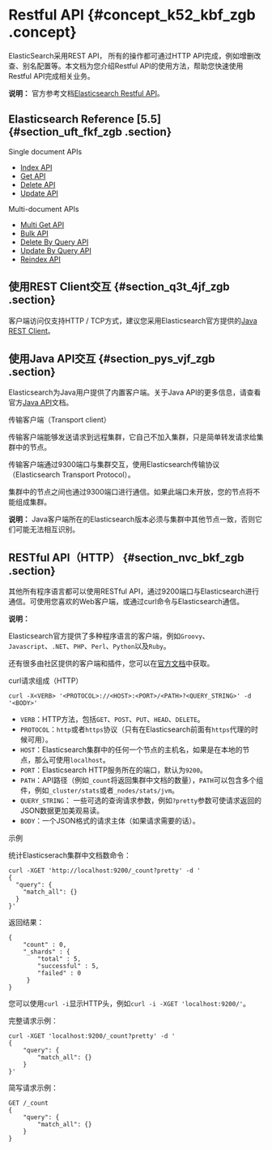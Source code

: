 # Restful API {#concept_k52_kbf_zgb .concept}

ElasticSearch采用REST API， 所有的操作都可通过HTTP API完成，例如增删改查、别名配置等。本文档为您介绍Restful API的使用方法，帮助您快速使用Restful API完成相关业务。

**说明：** 官方参考文档[Elasticsearch Restful API](https://www.elastic.co/guide/en/elasticsearch/reference/current/docs.html)。

## Elasticsearch Reference \[5.5\] {#section_uft_fkf_zgb .section}

Single document APIs

-   [Index API](https://www.elastic.co/guide/en/elasticsearch/reference/current/docs-index_.html)
-   [Get API](https://www.elastic.co/guide/en/elasticsearch/reference/current/docs-get.html)
-   [Delete API](https://www.elastic.co/guide/en/elasticsearch/reference/current/docs-delete.html)
-   [Update API](https://www.elastic.co/guide/en/elasticsearch/reference/current/docs-update.html)

Multi-document APIs

-   [Multi Get API](https://www.elastic.co/guide/en/elasticsearch/reference/current/docs-multi-get.html)
-   [Bulk API](https://www.elastic.co/guide/en/elasticsearch/reference/current/docs-bulk.html)
-   [Delete By Query API](https://www.elastic.co/guide/en/elasticsearch/reference/current/docs-delete-by-query.html)
-   [Update By Query API](https://www.elastic.co/guide/en/elasticsearch/reference/current/docs-update-by-query.html)
-   [Reindex API](https://www.elastic.co/guide/en/elasticsearch/reference/current/docs-reindex.html)

## 使用REST Client交互 {#section_q3t_4jf_zgb .section}

客户端访问仅支持HTTP / TCP方式，建议您采用Elasticsearch官方提供的[Java REST Client](https://www.elastic.co/guide/en/elasticsearch/client/java-rest/current/index.html?spm=a2c4g.11186623.2.4.GSrVva)。

## 使用Java API交互 {#section_pys_vjf_zgb .section}

Elasticsearch为Java用户提供了内置客户端。关于Java API的更多信息，请查看官方[Java API](https://www.elastic.co/guide/en/elasticsearch/client/java-api/5.5/index.html?spm=a2c63.p38356.a3.13.3dec30dfVJEiET)文档。

传输客户端（Transport client）

传输客户端能够发送请求到远程集群，它自己不加入集群，只是简单转发请求给集群中的节点。

传输客户端通过9300端口与集群交互，使用Elasticsearch传输协议（Elasticsearch Transport Protocol）。

集群中的节点之间也通过9300端口进行通信。如果此端口未开放，您的节点将不能组成集群。

**说明：** Java客户端所在的Elasticsearch版本必须与集群中其他节点一致，否则它们可能无法相互识别。

## RESTful API（HTTP） {#section_nvc_bkf_zgb .section}

其他所有程序语言都可以使用RESTful API，通过9200端口与Elasticsearch进行通信。可使用您喜欢的Web客户端，或通过curl命令与Elasticsearch通信。

**说明：** 

Elasticsearch官方提供了多种程序语言的客户端，例如`Groovy`、`Javascript`、`.NET`、`PHP`、`Perl`、`Python`以及`Ruby`。

还有很多由社区提供的客户端和插件，您可以在[官方文档](https://www.elastic.co/guide/en/elasticsearch/client/community/current/index.html)中获取。

curl请求组成（HTTP）

`curl -X<VERB> '<PROTOCOL>://<HOST>:<PORT>/<PATH>?<QUERY_STRING>' -d '<BODY>'`

-   `VERB`：HTTP方法，包括`GET`、`POST`、`PUT`、`HEAD`、`DELETE`。
-   `PROTOCOL`：`http`或者`https`协议（只有在Elasticsearch前面有`https`代理的时候可用）。
-   `HOST`：Elasticsearch集群中的任何一个节点的主机名，如果是在本地的节点，那么可使用`localhost`。
-   `PORT`：Elasticsearch HTTP服务所在的端口，默认为`9200`。
-   `PATH`：API路径（例如`_count`将返回集群中文档的数量），`PATH`可以包含多个组件，例如`_cluster/stats`或者`_nodes/stats/jvm`。
-   `QUERY_STRING`： 一些可选的查询请求参数，例如`?pretty`参数可使请求返回的JSON数据更加美观易读。
-   `BODY`：一个JSON格式的请求主体（如果请求需要的话）。

示例

统计Elasticserach集群中文档数命令：

``` {#codeblock_7ok_vfc_7gp}
curl -XGET 'http://localhost:9200/_count?pretty' -d '
{ 
  "query": { 
    "match_all": {} 
  }
}'
```

返回结果：

``` {#codeblock_872_wrm_i6h}
{ 
    "count" : 0, 
    "_shards" : { 
        "total" : 5, 
        "successful" : 5, 
        "failed" : 0 
     }
}
```

您可以使用`curl -i`显示HTTP头，例如`curl -i -XGET 'localhost:9200/'`。

完整请求示例：

``` {#codeblock_8xv_dm8_pdq}
curl -XGET 'localhost:9200/_count?pretty' -d '
{ 
    "query": { 
        "match_all": {} 
    }
}'
```

简写请求示例：

``` {#codeblock_rh1_try_i0w}
GET /_count
{ 
    "query": { 
        "match_all": {} 
    }
}
```

